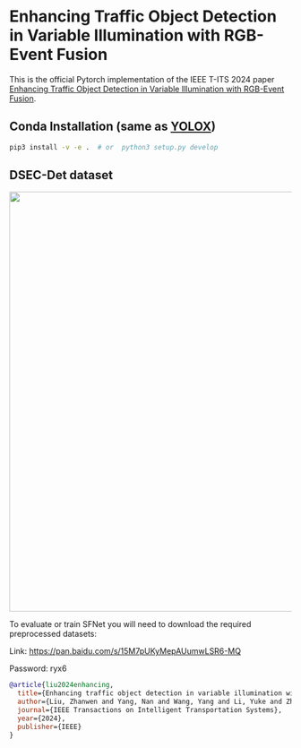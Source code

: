 # Enhancing Traffic Object Detection in Variable Illumination with RGB-Event Fusion

This is the official Pytorch implementation of the IEEE T-ITS 2024 paper [Enhancing Traffic Object Detection in Variable Illumination with RGB-Event Fusion](https://ieeexplore.ieee.org/document/10682110).

## Conda Installation (same as [YOLOX](https://github.com/Megvii-BaseDetection/YOLOX))

```Bash
pip3 install -v -e .  # or  python3 setup.py develop
```

## DSEC-Det dataset
<p align="center">
  <img src="https://rpg.ifi.uzh.ch/img/papers/arxiv22_detection_mgehrig/combo.png" width="750">
</p>
To evaluate or train SFNet you will need to download the required preprocessed datasets:

Link: https://pan.baidu.com/s/15M7pUKyMepAUumwLSR6-MQ

Password: ryx6



```bibtex
@article{liu2024enhancing,
  title={Enhancing traffic object detection in variable illumination with rgb-event fusion},
  author={Liu, Zhanwen and Yang, Nan and Wang, Yang and Li, Yuke and Zhao, Xiangmo and Wang, Fei-Yue},
  journal={IEEE Transactions on Intelligent Transportation Systems},
  year={2024},
  publisher={IEEE}
}
```
